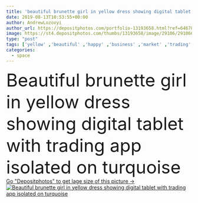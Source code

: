 ```yaml
---
title: 'beautiful brunette girl in yellow dress showing digital tablet with trading app isolated on turquoise'
date: 2019-08-13T10:53:55+00:00
author: AndrewLozovyi
author_url: https://depositphotos.com/portfolio-13193658.html?ref=64678756
image: https://st4.depositphotos.com/thumbs/13193658/image/29106/291066398/api_thumb_450.jpg?forcejpeg=true
type: "post"
tags: ['yellow' ,'beautiful' ,'happy' ,'business' ,'market' ,'trading' ,'elegance' ,'girl' ,'smiling' ,'cheerful' ,'caucasian' ,'smile' ,'brunette' ,'connection' ,'technology' ,'style' ,'fashion' ,'emotion' ,'pretty' ,'elegant' ,'stylish' ,'woman' ,'communication' ,'screen' ,'wireless' ,'emotional' ,'internet' ,'trendy' ,'online' ,'dress' ,'attractive' ,'media' ,'gadget' ,'appliance' ,'showing' ,'trade' ,'fashionable' ,'multimedia' ,'presenting' ,'app' ,'charts' ,'graphs' ,'copy space' ,'one person' ,'Studio Shot' ,'young adult' ,'Digital Tablet' ,'digital device' ,'isolated on turquoise' ]
categories: 
  - space
---
```

<div aling="center">
            <font size="60"> Beautiful brunette girl in yellow dress showing digital tablet with trading app isolated on turquoise</font>   
</div>
<div>
    <a href='https://st4.depositphotos.com/thumbs/13193658/image/29106/291066398/api_thumb_450.jpg?forcejpeg=true?ref=64678756' target=_blank > Go "Depositphotos" to get lage size of this picture ->
        <img href='https://st4.depositphotos.com/thumbs/13193658/image/29106/291066398/api_thumb_450.jpg?forcejpeg=true?ref=64678756' src='https://st4.depositphotos.com/13193658/29106/i/950/depositphotos_291066398-stock-photo-beautiful-brunette-girl-yellow-dress.jpg?forcejpeg=true' alt='Beautiful brunette girl in yellow dress showing digital tablet with trading app isolated on turquoise' >
    </a>
</div>
